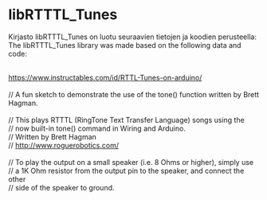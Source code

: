 # libRTTTL_Tunes

Kirjasto libRTTTL_Tunes on luotu seuraavien tietojen ja koodien perusteella:<br>
The libRTTTL_Tunes library was made based on the following data and code:<br><br>

  https://www.instructables.com/id/RTTL-Tunes-on-arduino/<br><br>
    // A fun sketch to demonstrate the use of the tone() function written by Brett Hagman.<br><br>
    // This plays RTTTL (RingTone Text Transfer Language) songs using the<br>
    // now built-in tone() command in Wiring and Arduino.<br>
    // Written by Brett Hagman<br>
    // http://www.roguerobotics.com/<br><br>
    // To play the output on a small speaker (i.e. 8 Ohms or higher), simply use<br>
    // a 1K Ohm resistor from the output pin to the speaker, and connect the other<br>
    // side of the speaker to ground.<br>
